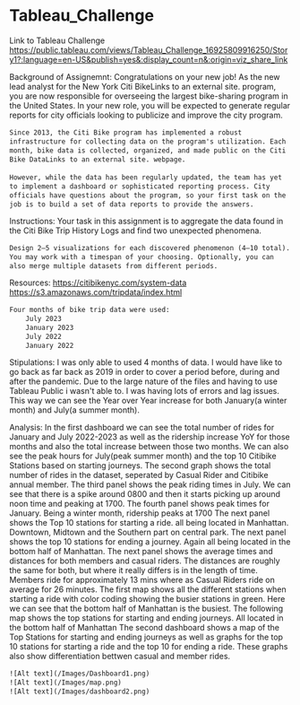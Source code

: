# Tableau_Challenge

Link to Tableau Challenge
    https://public.tableau.com/views/Tableau_Challenge_16925809916250/Story1?:language=en-US&publish=yes&:display_count=n&:origin=viz_share_link
    
Background of Assignemnt: 
    Congratulations on your new job! As the new lead analyst for the New York Citi BikeLinks to an external site. program, you are now responsible for overseeing the largest bike-sharing program in the United States. In your new role, you will be expected to generate regular reports for city officials looking to publicize and improve the city program.

    Since 2013, the Citi Bike program has implemented a robust infrastructure for collecting data on the program's utilization. Each month, bike data is collected, organized, and made public on the Citi Bike DataLinks to an external site. webpage.

    However, while the data has been regularly updated, the team has yet to implement a dashboard or sophisticated reporting process. City officials have questions about the program, so your first task on the job is to build a set of data reports to provide the answers.
 
Instructions:
    Your task in this assignment is to aggregate the data found in the Citi Bike Trip History Logs and find two unexpected phenomena.

    Design 2–5 visualizations for each discovered phenomenon (4–10 total). You may work with a timespan of your choosing. Optionally, you can also merge multiple datasets from different periods.

Resources:
    https://citibikenyc.com/system-data
    https://s3.amazonaws.com/tripdata/index.html

    Four months of bike trip data were used:
        July 2023
        January 2023
        July 2022
        January 2022

Stipulations:
    I was only able to used 4 months of data. I would have like to go back as far back as 2019 in order to cover a period before, during and after the pandemic. Due to the large nature of the files and having to use Tableau Public i wasn't able to. I was having lots of errors and lag issues. 
    This way we can see the Year over Year increase for both January(a winter month) and July(a summer month). 

Analysis:
    In the first dashboard we can see the total number of rides for January and July 2022-2023 as well as the ridership increase YoY for those months and also the total increase between those two months. We can also see the peak hours for July(peak summer month) and the top 10 Citibike Stations based on starting journeys. 
    The second graph shows the total number of rides in the dataset, seperated by Casual Rider and Citibike annual member. 
    The third panel shows the peak riding times in July. We can see that there is a spike around 0800 and then it starts picking up around noon time and peaking at 1700. 
    The fourth panel shows peak times for January. Being a winter month, ridership peaks at 1700
    The next panel shows the Top 10 stations for starting a ride. all being located in Manhattan. Downtown, Midtown and the Southern part on central park. The next panel shows the top 10 stations for ending a journey. Again all being located in the bottom half of Manhattan. 
    The next panel shows the average times and distances for both members and casual riders. The distances are roughly the same for both, but where it really differs is in the length of time. Members ride for approximately 13 mins where as Casual Riders ride on average for 26 minutes. 
    The first map shows all the different stations when starting a ride with color coding showing the busier stations in green. Here we can see that the bottom half of Manhattan is the busiest. 
    The following map shows the top stations for starting and ending journeys. All located in the bottom half of Manhattan 
    The second dashboard shows a map of the Top Stations for starting and ending journeys as well as graphs for the top 10 stations for starting a ride and the top 10 for ending a ride. These graphs also show differentiation bettwen casual and member rides. 

    ![Alt text](/Images/Dashboard1.png)
    ![Alt text](/Images/map.png)
    ![Alt text](/Images/dashboard2.png)
